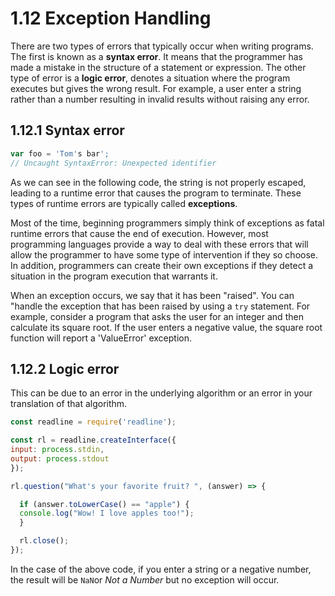 # 1.12 Exception Handling

There are two types of errors that typically occur when writing programs. The first is known as a **syntax error**. It means that the programmer has made a mistake in the structure of a statement or expression. The other type of error is a **logic error**, denotes a situation where the program executes but gives the wrong result. For example, a user enter a string rather than a number resulting in invalid results without raising any error.

## 1.12.1 Syntax error
```javascript
var foo = 'Tom's bar';
// Uncaught SyntaxError: Unexpected identifier
```

As we can see in the following code, the string is not properly escaped, leading to a runtime error that causes the program to terminate. These types of runtime errors are typically called **exceptions**.

Most of the time, beginning programmers simply think of exceptions as fatal runtime errors that cause the end of execution. However, most programming languages provide a way to deal with these errors that will allow the programmer to have some type of intervention if they so choose. In addition, programmers can create their own exceptions if they detect a situation in the program execution that warrants it.

When an exception occurs, we say that it has been "raised". You can "handle the exception that has been raised by using a `try` statement. For example, consider a program that asks the user for an integer and then calculate its square root. If the user enters a negative value, the square root function will report a 'ValueError' exception.

## 1.12.2 Logic error
This can be due to an error in the underlying algorithm or an error in your translation of that algorithm.

```javascript
const readline = require('readline');

const rl = readline.createInterface({
input: process.stdin,
output: process.stdout
});

rl.question("What's your favorite fruit? ", (answer) => {

  if (answer.toLowerCase() == "apple") {
  console.log("Wow! I love apples too!");
  }

  rl.close();
});
```

In the case of the above code, if you enter a string or a negative number, the result will be `NaN`or _Not a Number_ but no exception will occur.